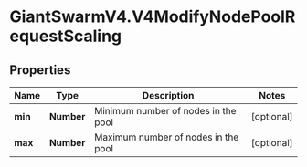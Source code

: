 # GiantSwarmV4.V4ModifyNodePoolRequestScaling

## Properties
Name | Type | Description | Notes
------------ | ------------- | ------------- | -------------
**min** | **Number** | Minimum number of nodes in the pool | [optional] 
**max** | **Number** | Maximum number of nodes in the pool | [optional] 


